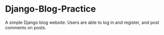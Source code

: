# Django-Blog-Practice
A simple Django blog website. Users are able to log in and register, and post comments on posts.

